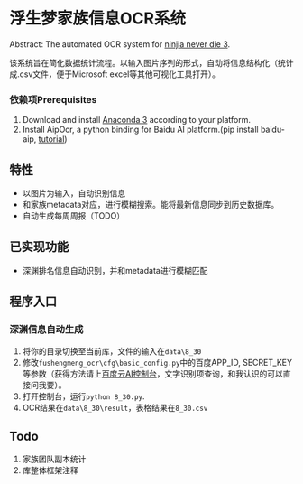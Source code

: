 # 浮生梦家族信息OCR系统
Abstract: The automated OCR system for [ninjia never die 3](http://www.pandadastudio.com/).

该系统旨在简化数据统计流程。以输入图片序列的形式，自动将信息结构化（统计成.csv文件，便于Microsoft excel等其他可视化工具打开）。

### 依赖项Prerequisites

1. Download and install [Anaconda 3](https://www.anaconda.com/distribution/) according to your platform.
2. Install AipOcr, a python binding for Baidu AI platform.(pip install baidu-aip, [tutorial](https://www.jianshu.com/p/e10dc43c38d0))

## 特性

- 以图片为输入，自动识别信息
- 和家族metadata对应，进行模糊搜索。能将最新信息同步到历史数据库。
- 自动生成每周周报（TODO）

## 已实现功能

- 深渊排名信息自动识别，并和metadata进行模糊匹配

## 程序入口

### 深渊信息自动生成

1. 将你的目录切换至当前库，文件的输入在`data\8_30`
2. 修改`fushengmeng_ocr\cfg\basic_config.py`中的百度APP_ID, SECRET_KEY等参数（获得方法请上[百度云AI控制台](https://console.bce.baidu.com/ai/#/ai/ocr/overview/index)，文字识别项查询，和我认识的可以直接问我要）。
3. 打开控制台，运行`python 8_30.py`.
4. OCR结果在`data\8_30\result`，表格结果在`8_30.csv`

## Todo

1. 家族团队副本统计
2. 库整体框架注释